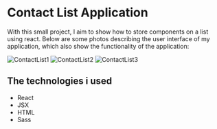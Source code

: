 # Contact List Application

With this small project, I aim to show how to store components on a list using react.
Below are some photos describing the user interface of my application, which also show the functionality of the application: 

![ContactList1](https://user-images.githubusercontent.com/100062142/171014363-b870bfc1-45e6-4101-b8ea-12d13b494175.png)
![ContactList2](https://user-images.githubusercontent.com/100062142/171014374-bec9d4e3-4bcb-4810-aefa-335817fc2945.png)
![ContactList3](https://user-images.githubusercontent.com/100062142/171014391-9934899b-f419-4c1c-905b-0b7402891f08.png)

## The technologies i used
- React
- JSX
- HTML 
- Sass
